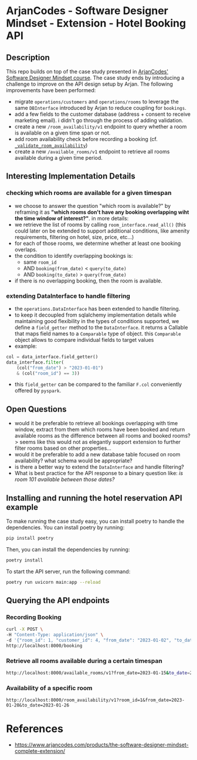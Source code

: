 # ArjanCodes - Software Designer Mindset - Extension - Hotel Booking API
## Description
This repo builds on top of the case study presented in [ArjanCodes' Software Designer Mindset course](https://www.arjancodes.com/products/the-software-designer-mindset-complete-extension/categories/2149106521). 
The case study ends by introducing a challenge to improve on the API design setup by Arjan. The following improvements have been performed:
* migrate `operations/customers` and `operations/rooms` to leverage the same `DBInterface` introduced by Arjan to reduce coupling for `bookings`.
* add a few fields to the customer database (address + consent to receive marketing email). i didn't go through the process of adding validation.
* create a new `/room_availability/v1` endpoint to query whether a room is available on a given time span or not.
* add room availability check before recording a booking (cf. [`_validate_room_availability`](hotel/operations/bookings.py))
* create a new `/available_rooms/v1` endpoint to retrieve all rooms available during a given time period.


## Interesting Implementation Details
### checking which rooms are available for a given timespan
- we choose to answer the question "which room is available?" by reframing it as **"which rooms don't have any booking overlapping wiht the time window of interest?"**. in more details:
- we retrieve the list of rooms by calling `room_interface.read_all()` (this could later on be extended to support additional conditions, like amenity requirements, filtering on hotel, size, price, etc...)
- for each of those rooms, we determine whether at least one booking overlaps.
- the condition to identify overlapping bookings is: 
    - same `room_id` 
    - AND `booking(from_date)` < `query(to_date)` 
    - AND `booking(to_date)` > `query(from_date)`
- if there is no overlapping booking, then the room is available.

### extending DataInterface to handle filtering
* the `operations.DataInterface` has been extended to handle filtering.
* to keep it decoupled from sqlalchemy implementation details while maintaining good flexibility in the types of conditions supported, we define a `field_getter` method to the `DataInterface`. it returns a Callable that maps field names to a `Comparable` type of object. this `Comparable` object allows to compare individual fields to target values 
* example: 
```python
col = data_interface.field_getter()
data_interface.filter(
    (col("from_date") > "2023-01-01")
    & (col("room_id") == 3))
```
* this `field_getter` can be compared to the familiar `F.col` conveniently offered by `pyspark`.

## Open Questions
* would it be preferable to retrieve all bookings overlapping with time window, extract from them which rooms have been booked and return available rooms as the difference between all rooms and booked rooms? > seems like this would not as elegantly support extension to further filter rooms based on other properties...
* would it be preferable to add a new database table focused on room availability? what schema would be appropriate?
* is there a better way to extend the `DataInterface` and handle filtering?
* What is best practice for the API response to a binary question like: *is room 101 available between those dates?*

## Installing and running the hotel reservation API example

To make running the case study easy, you can install poetry to handle the dependencies. You can install poetry by running:

```bash
pip install poetry
```

Then, you can install the dependencies by running:

```bash
poetry install
```

To start the API server, run the following command:

```bash
poetry run uvicorn main:app --reload
```

## Querying the API endpoints
### Recording Booking
```bash
curl -X POST \
-H "Content-Type: application/json" \
-d '{"room_id": 1, "customer_id": 4, "from_date": "2023-01-02", "to_date": "2023-01-03"}' \
http://localhost:8000/booking
```

### Retrieve all rooms available during a certain timespan
```bash
http://localhost:8000/available_rooms/v1?from_date=2023-01-15&to_date=2023-01-18
```
### Availability of a specific room
```
http://localhost:8000/room_availability/v1?room_id=1&from_date=2023-01-20&to_date=2023-01-26
```

# References
* https://www.arjancodes.com/products/the-software-designer-mindset-complete-extension/

